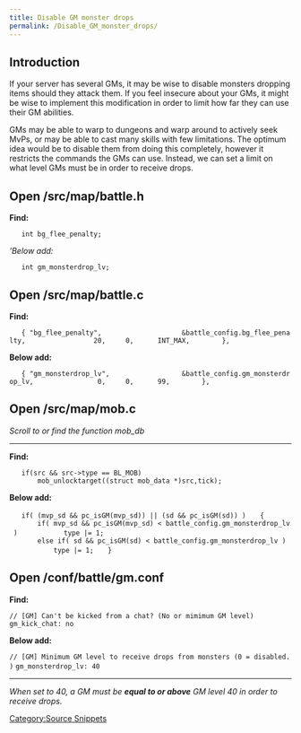```yaml
---
title: Disable GM monster drops
permalink: /Disable_GM_monster_drops/
---
```


Introduction
------------

If your server has several GMs, it may be wise to disable monsters dropping items should they attack them. If you feel insecure about your GMs, it might be wise to implement this modification in order to limit how far they can use their GM abilities.

GMs may be able to warp to dungeons and warp around to actively seek MvPs, or may be able to cast many skills with few limitations. The optimum idea would be to disable them from doing this completely, however it restricts the commands the GMs can use. Instead, we can set a limit on what level GMs must be in order to receive drops.

Open /src/map/battle.h
----------------------

**Find:**

`   int bg_flee_penalty;`

*'Below add:*

`   int gm_monsterdrop_lv;`

Open /src/map/battle.c
----------------------

**Find:**

`   { "bg_flee_penalty",                    &battle_config.bg_flee_penalty,                 20,     0,      INT_MAX,        },`

**Below add:**

`   { "gm_monsterdrop_lv",                  &battle_config.gm_monsterdrop_lv,                0,     0,      99,        },`

Open /src/map/mob.c
-------------------

*Scroll to or find the function mob_db*

------------------------------------------------------------------------

**Find:**

`   if(src && src->type == BL_MOB)`
`       mob_unlocktarget((struct mob_data *)src,tick);`

**Below add:**

`   if( (mvp_sd && pc_isGM(mvp_sd)) || (sd && pc_isGM(sd)) )`
`   {`
`       if( mvp_sd && pc_isGM(mvp_sd) < battle_config.gm_monsterdrop_lv )`
`           type |= 1;`
`       else if( sd && pc_isGM(sd) < battle_config.gm_monsterdrop_lv )`
`           type |= 1;`
`   }`

Open /conf/battle/gm.conf
-------------------------

**Find:**

`// [GM] Can't be kicked from a chat? (No or mimimum GM level)`
`gm_kick_chat: no`

**Below add:**

`// [GM] Minimum GM level to receive drops from monsters (0 = disabled.)`
`gm_monsterdrop_lv: 40`

------------------------------------------------------------------------

*When set to 40, a GM must be **equal to or above** GM level 40 in order to receive drops.*

[Category:Source Snippets](/Category:Source_Snippets "wikilink")
